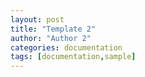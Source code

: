 ```yaml
---
layout: post
title: "Template 2"
author: "Author 2"
categories: documentation
tags: [documentation,sample]
---
```

